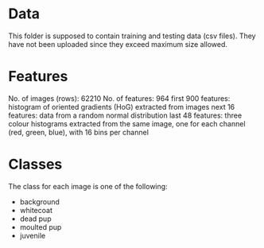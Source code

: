 # Data
This folder is supposed to contain training and testing data (csv files).
They have not been uploaded since they exceed maximum size allowed.

# Features
No. of images (rows): 62210
No. of features: 964
first 900 features: histogram of oriented gradients (HoG) extracted from images
next 16 features: data from a random normal distribution
last 48 features: three colour histograms extracted from the same image, one for each channel (red, green, blue), with 16 bins per channel

# Classes
The class for each image is one of the following:
- background
- whitecoat
- dead pup
- moulted pup
- juvenile
